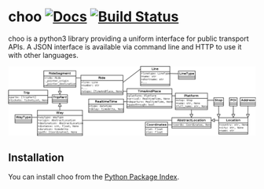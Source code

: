 # choo [![Docs](https://readthedocs.org/projects/choo/badge/?version=latest)](https://choo.readthedocs.org/en/latest/) [![Build Status](https://travis-ci.org/codingcatgirl/choo.svg)](https://travis-ci.org/codingcatgirl/choo)

choo is a python3 library providing a uniform interface for public transport APIs. A JSON interface is available via command line and HTTP to use it with other languages.

![UML Model Overview](uml.png)

## Installation

You can install choo from the [Python Package Index](https://pypi.python.org/pypi/choo).
